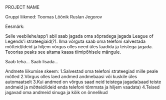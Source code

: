 PROJECT NAME

Gruppi liikmed:
Toomas Lõõnik
Ruslan Jegorov

Eesmärk:

Selle veebilehe/app'i abil saab jagada oma sõpradega jagada League of Legends'i
strateegiaid(?). Ilma võrguta saab oma telefoni salvestada mõtteid/ideid ja hiljem 
võrgus olles need üles laadida ja teistega jagada. Teoorias peaks see aitama kaasa 
tiimipõhisele mängule.

Saab teha...
Saab lisada...

Andmete liikumise skeem: 
1.Salvestad oma telefoni strateegiad mille peale mõtled
2.Võrgus olles laed andmed andmebaasi või kuskile üles automaatselt
3.Kui andmed on võrgus saad neid teistega jagada(saad teiste andmeid ja
mõtteid/ideid enda telefoni tõmmata ja hiljem vaadata)
4.Teised jagavad oma andmeid sinuga ja kõik on õnnelikud